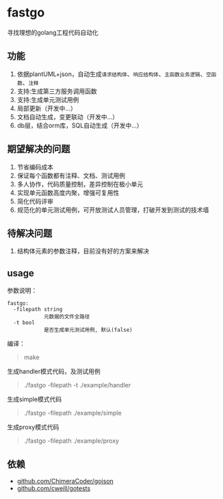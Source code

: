 # fastgo
寻找理想的golang工程代码自动化

## 功能
1. 依据plantUML+json，自动生成`请求结构体`、`响应结构体`、`主函数业务逻辑`、`空函数`、`注释`
2. 支持:生成第三方服务调用函数
3. 支持:生成单元测试用例
4. 局部更新（开发中...）
5. 文档自动生成，变更联动（开发中...）
6. db层，结合orm库，SQL自动生成（开发中...）

## 期望解决的问题
1. 节省编码成本
2. 保证每个函数都有注释、文档、测试用例
3. 多人协作，代码质量控制，差异控制在极小单元
4. 实现单元函数高度内聚，增强可复用性
4. 简化代码评审
5. 规范化的单元测试用例，可开放测试人员管理，打破开发到测试的技术墙

## 待解决问题
1. 结构体元素的参数注释，目前没有好的方案来解决

## usage
参数说明：
```
fastgo:
  -filepath string
            元数据的文件全路径
  -t bool
            是否生成单元测试用例, 默认(false)
```
编译：
>make  

生成handler模式代码，及测试用例
>./fastgo -filepath -t ./example/handler  

生成simple模式代码
>./fastgo -filepath ./example/simple  

生成proxy模式代码
>./fastgo -filepath ./example/proxy  

## 依赖
* [github.com/ChimeraCoder/gojson](http://github.com/ChimeraCoder/gojson)
* [github.com/cweill/gotests](http://github.com/cweill/gotests)
